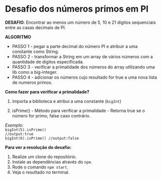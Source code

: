 # Desafio dos números primos em PI

**DESAFIO**: Encontrar ao menos um número de 5, 10 e 21 dígitos sequenciais entre as casas decimais de PI.

**ALGORITMO**
- PASSO 1 - pegar a parte decimal do número PI e atribuir a uma constante como String.
- PASSO 2 - transformar a String em um array de vários números com a quantidade de dígitos especificada.
- PASSO 3 - verificar a primalidade dos números do array utilizando uma lib como a big-integer.    
- PASSO 4 - adicionar os números cujo resultado for true a uma nova lista de numeros primos.

**Como fazer para verificar a primalidade?**
1. Importa a biblioteca e atribui a uma constante (`bigInt`)
     
1. isPrime() - Método para verificar a primalidade - Retorna true se o número for primo, false caso contrário.        
      
_Exemplo:_ <br>
<code>bigInt(5).isPrime() //output:true<br>bigInt(6).isPrime() //output:false</code>

**Para ver a resolução do desafio:**  
1. Realize um clone do repositório.
1. Instale as dependências através do `npm`.
1. Rode o comando `npm start`.
1. Veja o resultado no terminal.
